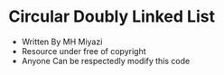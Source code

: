 # Circular Doubly Linked List



 * Written By MH Miyazi
 * Resource under free of copyright
 * Anyone Can be respectedly modify this code
 
 
